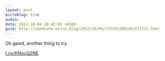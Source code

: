 ```yaml
---
layout: post
microblog: true
audio: 
date: 2012-10-04 18:42:03 +0100
guid: http://samdeane.micro.blog/2012/10/04/t253912881463173121.html
---
```

Oh gawd, another thing to try.

[t.co/KNocQ2NE](http://t.co/KNocQ2NE)
